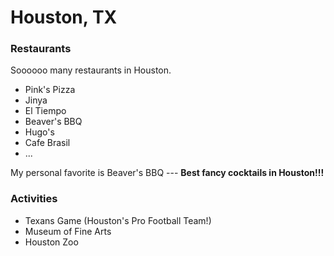 # Houston, TX

### Restaurants
Soooooo many restaurants in Houston.

- Pink's Pizza
- Jinya
- El Tiempo
- Beaver's BBQ
- Hugo's
- Cafe Brasil
- ...

My personal favorite is Beaver's BBQ --- **Best fancy cocktails in Houston!!!**

### Activities
- Texans Game (Houston's Pro Football Team!)
- Museum of Fine Arts
- Houston Zoo
